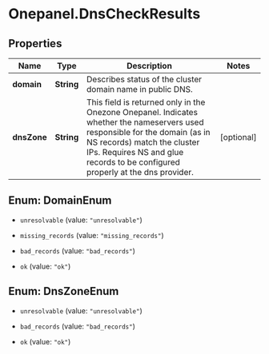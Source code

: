 # Onepanel.DnsCheckResults

## Properties
Name | Type | Description | Notes
------------ | ------------- | ------------- | -------------
**domain** | **String** | Describes status of the cluster domain name in public DNS.  | 
**dnsZone** | **String** | This field is returned only in the Onezone Onepanel. Indicates whether the nameservers used responsible for the domain (as in NS records) match the cluster IPs. Requires NS and glue records to be configured properly at the dns provider.  | [optional] 


<a name="DomainEnum"></a>
## Enum: DomainEnum


* `unresolvable` (value: `"unresolvable"`)

* `missing_records` (value: `"missing_records"`)

* `bad_records` (value: `"bad_records"`)

* `ok` (value: `"ok"`)




<a name="DnsZoneEnum"></a>
## Enum: DnsZoneEnum


* `unresolvable` (value: `"unresolvable"`)

* `bad_records` (value: `"bad_records"`)

* `ok` (value: `"ok"`)




